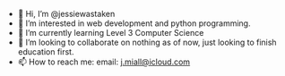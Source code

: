 - 👋 Hi, I’m @jessiewastaken
- 👀 I’m interested in web development and python programming.
- 🌱 I’m currently learning Level 3 Computer Science
- 💞️ I’m looking to collaborate on nothing as of now, just looking to finish education first.
- 📫 How to reach me: email: j.miall@icloud.com

<!---
jessiewastaken/jessiewastaken is a ✨ special ✨ repository because its `README.md` (this file) appears on your GitHub profile.
You can click the Preview link to take a look at your changes.
--->
